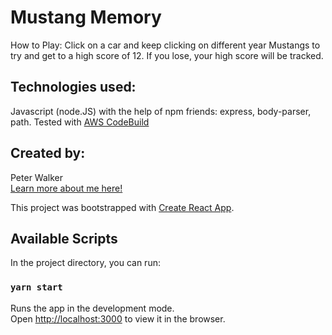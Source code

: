 # Mustang Memory
How to Play: Click on a car and keep clicking on different year Mustangs to try and get to a high score of 12. If you lose, your high score will be tracked.

## Technologies used:
Javascript (node.JS) with the help of npm friends: express, body-parser, path. Tested with [AWS CodeBuild](https://docs.aws.amazon.com/codebuild/latest/userguide/welcome.html)

## Created by: 
Peter Walker  
[Learn more about me here!](https://peter-walker-react-portfolio.herokuapp.com/)

This project was bootstrapped with [Create React App](https://github.com/facebook/create-react-app).
## Available Scripts
In the project directory, you can run:

### `yarn start`
Runs the app in the development mode.<br />
Open [http://localhost:3000](http://localhost:3000) to view it in the browser.
